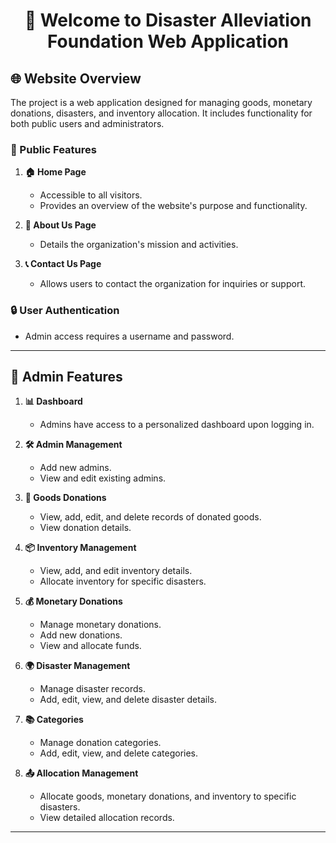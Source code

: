 <h1 align="center">👋 Welcome to Disaster Alleviation Foundation Web Application </h1>

## 🌐 Website Overview
The project is a web application designed for managing goods, monetary donations, disasters, and inventory allocation. It includes functionality for both public users and administrators.

### 👥 Public Features
1. **🏠 Home Page**
   - Accessible to all visitors.
   - Provides an overview of the website's purpose and functionality.

2. **📖 About Us Page**
   - Details the organization's mission and activities.

3. **📞 Contact Us Page**
   - Allows users to contact the organization for inquiries or support.

### 🔒 User Authentication
  - Admin access requires a username and password.

---

## 🔑 Admin Features

1. **📊 Dashboard**
   - Admins have access to a personalized dashboard upon logging in.

2. **🛠️ Admin Management**
   - Add new admins.
   - View and edit existing admins.

3. **🎁 Goods Donations**
   - View, add, edit, and delete records of donated goods.
   - View donation details.

4. **📦 Inventory Management**
   - View, add, and edit inventory details.
   - Allocate inventory for specific disasters.

5. **💰 Monetary Donations**
   - Manage monetary donations.
   - Add new donations.
   - View and allocate funds.

6. **🌍 Disaster Management**
   - Manage disaster records.
   - Add, edit, view, and delete disaster details.

7. **📚 Categories**
   - Manage donation categories.
   - Add, edit, view, and delete categories.

8. **📤 Allocation Management**
   - Allocate goods, monetary donations, and inventory to specific disasters.
   - View detailed allocation records.

---
